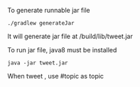 To generate runnable jar file

    ./gradlew generateJar
    
It will generate jar file at /build/lib/tweet.jar

To run jar file, java8 must be installed 

    java -jar tweet.jar

When tweet , use #topic as topic
    
